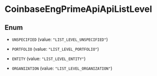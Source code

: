 
# CoinbaseEngPrimeApiApiListLevel

## Enum


* `UNSPECIFIED` (value: `"LIST_LEVEL_UNSPECIFIED"`)

* `PORTFOLIO` (value: `"LIST_LEVEL_PORTFOLIO"`)

* `ENTITY` (value: `"LIST_LEVEL_ENTITY"`)

* `ORGANIZATION` (value: `"LIST_LEVEL_ORGANIZATION"`)



